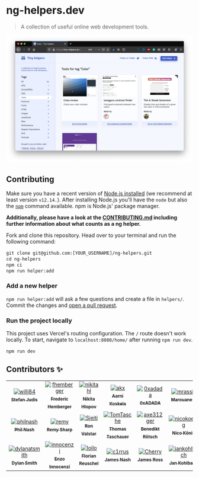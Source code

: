 # ng-helpers.dev

> A collection of useful online web development tools.

![Screenshot of ng-helpers.dev](./screenshot.jpg)

## Contributing

Make sure you have a recent version of [Node.js installed](https://nodejs.org/en/) (we recommend at least version `v12.14.`). After installing Node.js you'll have the `node` but also the [`npm`](https://www.npmjs.com/) command available. npm is Node.js' package manager.

**Additionally, please have a look at the [CONTRIBUTING.md](./CONTRIBUTING.md) including further information about what counts as a ng helper.**

Fork and clone this repository. Head over to your terminal and run the following command:

```
git clone git@github.com:[YOUR_USERNAME]/ng-helpers.git
cd ng-helpers
npm ci
npm run helper:add
```

### Add a new helper

`npm run helper:add` will ask a few questions and create a file in `helpers/`.
Commit the changes and [open a pull request](https://help.github.com/en/github/collaborating-with-issues-and-pull-requests/creating-a-pull-request).

### Run the project locally

This project uses Vercel's routing configuration. The `/` route doesn't work locally. To start, navigate to `localhost:8080/home/` after running `npm run dev`.

```
npm run dev
```
## Contributors :sparkles:
<table>
<tr>
                <td align="center">
                    <a href="https://github.com/willi84">
                        <img src="https://avatars3.githubusercontent.com/u/962099?v=4" width="75;" alt="willi84"/>
                        <br />
                        <sub><b>Stefan Judis</b></sub>
                    </a>
                </td>
                <td align="center">
                    <a href="https://github.com/fhemberger">
                        <img src="https://avatars3.githubusercontent.com/u/153481?v=4" width="75;" alt="fhemberger"/>
                        <br />
                        <sub><b>Frederic Hemberger</b></sub>
                    </a>
                </td>
                <td align="center">
                    <a href="https://github.com/nikitahl">
                        <img src="https://avatars3.githubusercontent.com/u/12826823?v=4" width="75;" alt="nikitahl"/>
                        <br />
                        <sub><b>Nikita Hlopov</b></sub>
                    </a>
                </td>
                <td align="center">
                    <a href="https://github.com/akx">
                        <img src="https://avatars2.githubusercontent.com/u/58669?v=4" width="75;" alt="akx"/>
                        <br />
                        <sub><b>Aarni Koskela</b></sub>
                    </a>
                </td>
                <td align="center">
                    <a href="https://github.com/0xadada">
                        <img src="https://avatars2.githubusercontent.com/u/51207?v=4" width="75;" alt="0xadada"/>
                        <br />
                        <sub><b>0xADADA</b></sub>
                    </a>
                </td>
                <td align="center">
                    <a href="https://github.com/mrassili">
                        <img src="https://avatars0.githubusercontent.com/u/25288435?v=4" width="75;" alt="mrassili"/>
                        <br />
                        <sub><b>Marouane R</b></sub>
                    </a>
                </td>
                <td align="center">
                    <a href="https://github.com/Ben1980">
                        <img src="https://avatars1.githubusercontent.com/u/919260?v=4" width="75;" alt="Ben1980"/>
                        <br />
                        <sub><b>Benjamin Mahr</b></sub>
                    </a>
                </td>
                <td align="center">
                    <a href="https://github.com/manniL">
                        <img src="https://avatars0.githubusercontent.com/u/640208?v=4" width="75;" alt="manniL"/>
                        <br />
                        <sub><b>Alexander Lichter</b></sub>
                    </a>
                </td>
                <td align="center">
                    <a href="https://github.com/CanRau">
                        <img src="https://avatars0.githubusercontent.com/u/5196971?v=4" width="75;" alt="CanRau"/>
                        <br />
                        <sub><b>Can Rau</b></sub>
                    </a>
                </td>
                <td align="center">
                    <a href="https://github.com/bjuretko">
                        <img src="https://avatars2.githubusercontent.com/u/30392977?v=4" width="75;" alt="bjuretko"/>
                        <br />
                        <sub><b>Benedict Juretko</b></sub>
                    </a>
                </td>
                <td align="center">
                    <a href="https://github.com/Kilian">
                        <img src="https://avatars3.githubusercontent.com/u/41970?v=4" width="75;" alt="Kilian"/>
                        <br />
                        <sub><b>Kilian Valkhof</b></sub>
                    </a>
                </td></tr>
<tr>
                <td align="center">
                    <a href="https://github.com/philnash">
                        <img src="https://avatars3.githubusercontent.com/u/31462?v=4" width="75;" alt="philnash"/>
                        <br />
                        <sub><b>Phil Nash</b></sub>
                    </a>
                </td>
                <td align="center">
                    <a href="https://github.com/remy">
                        <img src="https://avatars0.githubusercontent.com/u/13700?v=4" width="75;" alt="remy"/>
                        <br />
                        <sub><b>Remy Sharp</b></sub>
                    </a>
                </td>
                <td align="center">
                    <a href="https://github.com/Sjeiti">
                        <img src="https://avatars0.githubusercontent.com/u/785706?v=4" width="75;" alt="Sjeiti"/>
                        <br />
                        <sub><b>Ron Valstar</b></sub>
                    </a>
                </td>
                <td align="center">
                    <a href="https://github.com/TomTasche">
                        <img src="https://avatars2.githubusercontent.com/u/128734?v=4" width="75;" alt="TomTasche"/>
                        <br />
                        <sub><b>Thomas Taschauer</b></sub>
                    </a>
                </td>
                <td align="center">
                    <a href="https://github.com/axe312ger">
                        <img src="https://avatars1.githubusercontent.com/u/1737026?v=4" width="75;" alt="axe312ger"/>
                        <br />
                        <sub><b>Benedikt Rötsch</b></sub>
                    </a>
                </td>
                <td align="center">
                    <a href="https://github.com/nicokoenig">
                        <img src="https://avatars0.githubusercontent.com/u/16404104?v=4" width="75;" alt="nicokoenig"/>
                        <br />
                        <sub><b>Nico König</b></sub>
                    </a>
                </td>
                <td align="center">
                    <a href="https://github.com/bkmxer">
                        <img src="https://avatars1.githubusercontent.com/u/18457056?v=4" width="75;" alt="bkmxer"/>
                        <br />
                        <sub><b>Anton Ilchuk</b></sub>
                    </a>
                </td>
                <td align="center">
                    <a href="https://github.com/austinpray">
                        <img src="https://avatars1.githubusercontent.com/u/2192970?v=4" width="75;" alt="austinpray"/>
                        <br />
                        <sub><b>Austin Pray</b></sub>
                    </a>
                </td>
                <td align="center">
                    <a href="https://github.com/caseymhunt">
                        <img src="https://avatars3.githubusercontent.com/u/2065615?v=4" width="75;" alt="caseymhunt"/>
                        <br />
                        <sub><b>Casey Hunt</b></sub>
                    </a>
                </td>
                <td align="center">
                    <a href="https://github.com/ChristianGrieger">
                        <img src="https://avatars0.githubusercontent.com/u/8712219?v=4" width="75;" alt="ChristianGrieger"/>
                        <br />
                        <sub><b>Christian Grieger</b></sub>
                    </a>
                </td>
                <td align="center">
                    <a href="https://github.com/stof">
                        <img src="https://avatars0.githubusercontent.com/u/439401?v=4" width="75;" alt="stof"/>
                        <br />
                        <sub><b>Christophe Coevoet</b></sub>
                    </a>
                </td>
                <td align="center">
                    <a href="https://github.com/crgeary">
                        <img src="https://avatars0.githubusercontent.com/u/3949335?v=4" width="75;" alt="crgeary"/>
                        <br />
                        <sub><b>Christopher Geary</b></sub>
                    </a>
                </td></tr>
<tr>
                <td align="center">
                    <a href="https://github.com/dylanatsmith">
                        <img src="https://avatars1.githubusercontent.com/u/6905903?v=4" width="75;" alt="dylanatsmith"/>
                        <br />
                        <sub><b>Dylan Smith</b></sub>
                    </a>
                </td>
                <td align="center">
                    <a href="https://github.com/innocenzi">
                        <img src="https://avatars3.githubusercontent.com/u/16060559?v=4" width="75;" alt="innocenzi"/>
                        <br />
                        <sub><b>Enzo Innocenzi</b></sub>
                    </a>
                </td>
                <td align="center">
                    <a href="https://github.com/loilo">
                        <img src="https://avatars3.githubusercontent.com/u/1922624?v=4" width="75;" alt="loilo"/>
                        <br />
                        <sub><b>Florian Reuschel</b></sub>
                    </a>
                </td>
                <td align="center">
                    <a href="https://github.com/c1rrus">
                        <img src="https://avatars3.githubusercontent.com/u/358435?v=4" width="75;" alt="c1rrus"/>
                        <br />
                        <sub><b>James Nash</b></sub>
                    </a>
                </td>
                <td align="center">
                    <a href="https://github.com/Cherry">
                        <img src="https://avatars2.githubusercontent.com/u/856748?v=4" width="75;" alt="Cherry"/>
                        <br />
                        <sub><b>James Ross</b></sub>
                    </a>
                </td>
                <td align="center">
                    <a href="https://github.com/jankohlbach">
                        <img src="https://avatars0.githubusercontent.com/u/43587328?v=4" width="75;" alt="jankohlbach"/>
                        <br />
                        <sub><b>Jan Kohlbach</b></sub>
                    </a>
                </td></tr>
</table>

